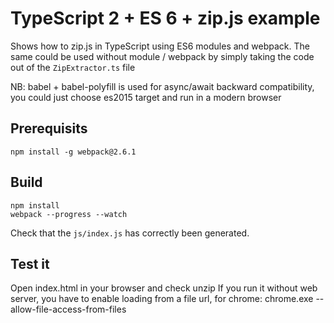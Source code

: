 # TypeScript 2 + ES 6 + zip.js example

Shows how to zip.js in TypeScript using ES6 modules and webpack. The same could be used without module / webpack by simply taking the code out of the `ZipExtractor.ts` file

NB: babel + babel-polyfill is used for async/await backward compatibility, you could just choose es2015 target and run in a modern browser

## Prerequisits
```
npm install -g webpack@2.6.1
```

## Build
```
npm install
webpack --progress --watch
```
Check that the `js/index.js` has correctly been generated.

## Test it
Open index.html in your browser and check unzip
If you run it without web server, you have to enable loading from a file url, for chrome:
chrome.exe --allow-file-access-from-files
